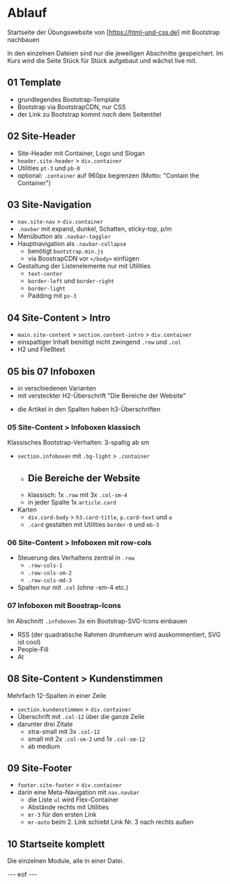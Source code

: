 # Ablauf 

Startseite der Übungswebsite von [https://html-und-css.de] mit Bootstrap nachbauen 

In den einzelnen Dateien sind nur die jeweiligen Abschnitte gespeichert. 
Im Kurs wird die Seite Stück für Stück aufgebaut und wächst live mit. 


## 01 Template 
- grundlegendes Bootstrap-Template
- Bootstrap via BootstrapCDN, nur CSS 
- der Link zu Bootstrap kommt *nach* dem Seitentitel 


## 02 Site-Header 
- Site-Header mit Container, Logo und Slogan 
- `header.site-header` > `div.container` 
- Utilities `pt-3` und `pb-0`
- optional: `.container` auf 960px begrenzen (Motto: "Contain the Container")


## 03 Site-Navigation 
- `nav.site-nav` > `div.container` 
- `.navbar` mit expand, dunkel, Schatten, sticky-top, p/m 
- Menübutton als `.navbar-toggler`
- Hauptnavigation als `.navbar-collapse` 
    - benötigt `bootstrap.min.js` 
    - via BoostrapCDN vor `</body>` einfügen
- Gestaltung der Listenelemente nur mit Utilities 
    - `text-center`
    - `border-left` und `border-right` 
    - `border-light` 
    - Padding mit `px-3` 


## 04 Site-Content > Intro 
- `main.site-content` > `section.content-intro` > `div.container` 
- einspaltiger Inhalt benötigt nicht zwingend `.row` und `.col`
- H2 und Fließtext 


## 05 bis 07 Infoboxen 
- in verschiedenen Varianten 
- mit versteckter H2-Überschrift "Die Bereiche der Website" 
<!-- Frage: Kind von .row sollte immer .col sein. Gilt das auch für .sr-only-Inhalte? --> 
- die Artikel in den Spalten haben h3-Überschriften

### 05 Site-Content > Infoboxen klassisch 
Klassisches Bootstrap-Verhalten: 3-spaltig ab sm
- `section.infoboxen` mit `.bg-light` > `.container` 
    - <h2 class="sr-only">Die Bereiche der Website</h2>
    - klassisch: 1x `.row` mit 3x `.col-sm-4` 
    - in jeder Spalte 1x `article.card` 
- Karten 
    - `div.card-body` > `h3.card-title`, `p.card-text` und `a`
    - `.card` gestalten mit Utilities `border-0` und `mb-3`

### 06 Site-Content > Infoboxen mit row-cols 
- Steuerung des Verhaltens zentral in `.row` 
    - `.row-cols-1` 
    - `.row-cols-sm-2` 
    - `.row-cols-md-3`
- Spalten nur mit `.col` (ohne -sm-4 etc.)

### 07 Infoboxen mit Boostrap-Icons 
Im Abschnitt `.infoboxen` 3x ein Bootstrap-SVG-Icons einbauen 
- RSS (der quadratische Rahmen drumherum wird auskommentiert, SVG ist cool)
- People-Fill 
- At 


## 08 Site-Content > Kundenstimmen 
Mehrfach 12-Spalten in einer Zeile 
- `section.kundenstimmen` > `div.container` 
- Überschrift mit `.col-12` über die ganze Zeile 
- darunter drei Zitate 
    - xtra-small mit 3x `.col-12` 
    - small mit 2x `.col-sm-2` und 1x `.col-sm-12`
    - ab medium 


## 09 Site-Footer 
- `footer.site-footer` > `div.container` 
- darin eine Meta-Navigation mit `nav.navbar` 
    - die Liste `ul` wird Flex-Container 
    - Abstände rechts mit Utilities 
    - `mr-3` für den ersten Link
    - `mr-auto` beim 2. Link schiebt Link Nr. 3 nach rechts außen


## 10 Startseite komplett 
Die einzelnen Module, alle in einer Datei. 


--- eof --- 

